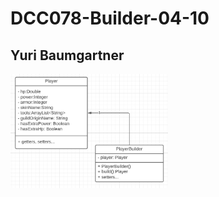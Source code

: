 # DCC078-Builder-04-10

## Yuri Baumgartner


<img align="center" width="50%" height="50%" src="https://raw.githubusercontent.com/yuri-perro-ufjf/DCC078-builder-04-10/main/Diagrama-de-classe.png" />
